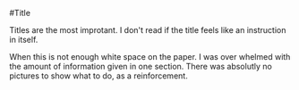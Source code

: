 #Title

Titles are the most improtant. I don't read if the title feels like an instruction in itself. 

When this is not enough white space on the paper. I was over whelmed with the amount of information given in one section. There was absolutly no pictures to show what to do, as a reinforcement. 
